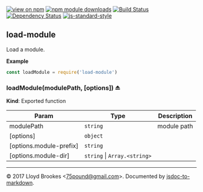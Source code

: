 [![view on npm](https://img.shields.io/npm/v/load-module.svg)](https://www.npmjs.org/package/load-module)
[![npm module downloads](https://img.shields.io/npm/dt/load-module.svg)](https://www.npmjs.org/package/load-module)
[![Build Status](https://travis-ci.org/75lb/load-module.svg?branch=master)](https://travis-ci.org/75lb/load-module)
[![Dependency Status](https://david-dm.org/75lb/load-module.svg)](https://david-dm.org/75lb/load-module)
[![js-standard-style](https://img.shields.io/badge/code%20style-standard-brightgreen.svg)](https://github.com/feross/standard)

<a name="module_load-module"></a>

## load-module
Load a module.

**Example**  
```js
const loadModule = require('load-module')
```
<a name="exp_module_load-module--loadModule"></a>

### loadModule(modulePath, [options]) ⏏
**Kind**: Exported function  

| Param | Type | Description |
| --- | --- | --- |
| modulePath | <code>string</code> | module path |
| [options] | <code>object</code> |  |
| [options.module-prefix] | <code>string</code> |  |
| [options.module-dir] | <code>string</code> \| <code>Array.&lt;string&gt;</code> |  |


* * *

&copy; 2017 Lloyd Brookes \<75pound@gmail.com\>. Documented by [jsdoc-to-markdown](https://github.com/jsdoc2md/jsdoc-to-markdown).
